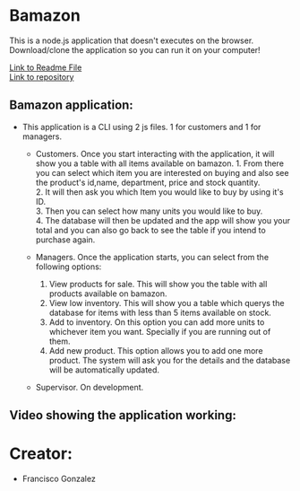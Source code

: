 # Bamazon


This is a node.js application that doesn't executes on the browser.
Download/clone the application so you can run it on your computer!


<a href="https://github.com/lugof/bamazon/blob/master/README.md">Link to Readme File</a>   
<a href="https://github.com/lugof/bamazon">Link to repository</a>   


## Bamazon application:

* This application is a CLI using 2 js files. 1 for customers and  1 for managers.

    * Customers. 
               Once you start interacting with the application, it will show you a table with all items available on bamazon.
           1.  From there you can select which item you are interested on buying and also see the product's id,name, department, price                   and stock quantity.  
           2. It will then ask you which Item you would like to buy by using it's ID.  
           3. Then you can select how many units you would like to buy.  
           4. The database will then be updated and the app will show you your total and you can also go back to see the table if you                 intend to purchase again.  


    * Managers. Once the application starts, you can select from the following options:
        1. View products for sale. This will show you the table with all products available on bamazon.
        2. View low inventory. This will show you a table which querys the database for items with less than 5 items available on stock.
        3. Add to inventory. On this option you can add more units to whichever item you want. Specially if you are running out of them.
        4. Add new product. This option allows you to add one more product. The system will ask you for the details and the database                  will be automatically updated.        


    * Supervisor. On development.
    

   
## Video showing the application working:

 


# Creator:
* Francisco Gonzalez
